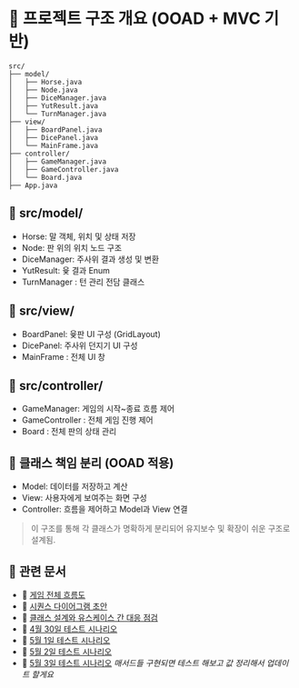 # 🧠 프로젝트 구조 개요 (OOAD + MVC 기반)
```
src/
├── model/
│   ├── Horse.java
│   ├── Node.java
│   ├── DiceManager.java
│   ├── YutResult.java
│   └── TurnManager.java
├── view/
│   ├── BoardPanel.java
│   ├── DicePanel.java
│   └── MainFrame.java
├── controller/
│   ├── GameManager.java
│   ├── GameController.java
│   └── Board.java
├── App.java

```
## 📁 src/model/
- Horse: 말 객체, 위치 및 상태 저장
- Node: 판 위의 위치 노드 구조
- DiceManager: 주사위 결과 생성 및 변환
- YutResult: 윷 결과 Enum
- TurnManager : 턴 관리 전담 클래스

## 📁 src/view/
- BoardPanel: 윷판 UI 구성 (GridLayout)
- DicePanel: 주사위 던지기 UI 구성
- MainFrame : 전체 UI 창

## 📁 src/controller/
- GameManager: 게임의 시작~종료 흐름 제어
- GameController : 전체 게임 진행 제어
- Board : 전체 판의 상태 관리

## 🧩 클래스 책임 분리 (OOAD 적용)
- Model: 데이터를 저장하고 계산
- View: 사용자에게 보여주는 화면 구성
- Controller: 흐름을 제어하고 Model과 View 연결

> 이 구조를 통해 각 클래스가 명확하게 분리되어 유지보수 및 확장이 쉬운 구조로 설계됨.

## 📂 관련 문서
- 📄 [게임 전체 흐름도](docs/gameflow.md)
- 📄 [시퀀스 다이어그램 초안](docs/sequence-diagram.md)
- 📄 [클래스 설계와 유스케이스 간 대응 점검](docs/classusecase.md)
- 📄 [4월 30일 테스트 시나리오](docs/4_30.md)
- 📄 [5월 1일 테스트 시나리오](docs/5_1.md)
- 📄 [5월 2일 테스트 시나리오](docs/5_2.md)
- 📄 [5월 3일 테스트 시나리오](docs/5_3.md)
*매서드들 구현되면 테스트 해보고 값 정리해서 업데이트 할게요*